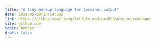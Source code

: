 ```yaml
---
title: "A tiny markup language for terminal output"
date: 2019-05-09T15:14:00Z
link: https://github.com/liamg/tml?utm_medium=RSS&utm_source=hune
site: github.com
topic: Webdev
draft: false
---
```

